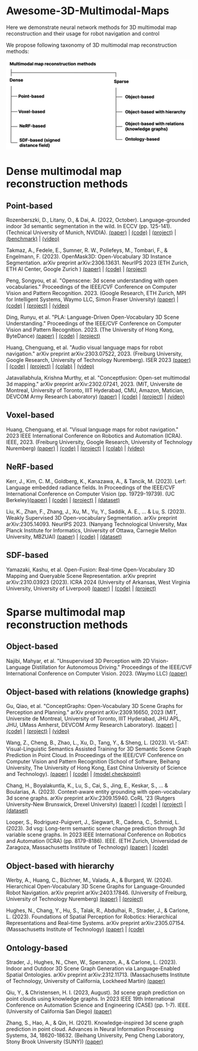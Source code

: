 # Awesome-3D-Multimodal-Maps

Here we demonstrate neural network methods for 3D multimodal map reconstruction and their usage for robot navigation and control

We propose following taxonomy of 3D multimodal map reconstruction methods:

![Taxonomy](https://github.com/yuddim/awesome-3d-multimodal-maps/blob/main/assets/mm-taxonomy.png)

# Dense multimodal map reconstruction methods

## Point-based

Rozenberszki, D., Litany, O., & Dai, A. (2022, October). Language-grounded indoor 3d semantic segmentation in the wild. In ECCV (pp. 125-141). (Technical University of Munich, NVIDIA). [(paper)](https://arxiv.org/abs/2204.07761) | [(code)](https://github.com/RozDavid/LanguageGroundedSemseg) | [(project)](https://rozdavid.github.io/scannet200) | [(benchmark)](http://kaldir.vc.in.tum.de/scannet_benchmark/) | [(video)](https://www.youtube.com/watch?v=Cu-zW1oXrvU)

Takmaz, A., Fedele, E., Sumner, R. W., Pollefeys, M., Tombari, F., & Engelmann, F. (2023). OpenMask3D: Open-Vocabulary 3D Instance Segmentation. arXiv preprint arXiv:2306.13631. NeurIPS 2023 (ETH Zurich, ETH AI Center, Google Zurich )  [(paper)](https://arxiv.org/abs/2306.13631) | [(code)](https://github.com/OpenMask3D/openmask3d) | [(project)](https://openmask3d.github.io/) 

Peng, Songyou, et al. "Openscene: 3d scene understanding with open vocabularies." Proceedings of the IEEE/CVF Conference on Computer Vision and Pattern Recognition. 2023. (Google Research, ETH Zurich, MPI for Intelligent Systems, Waymo LLC, Simon Fraser University) [(paper)](https://arxiv.org/abs/2211.15654) | [(code)](https://github.com/pengsongyou/openscene) | [(project)](https://pengsongyou.github.io/openscene) | [(video)](https://youtu.be/jZxCLHyDJf8)

Ding, Runyu, et al. "PLA: Language-Driven Open-Vocabulary 3D Scene Understanding." Proceedings of the IEEE/CVF Conference on Computer Vision and Pattern Recognition. 2023. (The University of Hong Kong, ByteDance) [(paper)](https://arxiv.org/abs/2211.16312) | [(code)](https://github.com/CVMI-Lab/PLA) | [(project)](https://dingry.github.io/projects/PLA) 

Huang, Chenguang, et al. "Audio visual language maps for robot navigation." arXiv preprint arXiv:2303.07522, 2023. (Freiburg University, Google Research, University of Technology Nuremberg). ISER 2023 [(paper)](https://arxiv.org/pdf/2303.07522.pdf) | [(code)](https://github.com/avlmaps/AVLMaps) | [(project)](https://avlmaps.github.io/) | [(colab)](https://colab.research.google.com/drive/1gdtLvg_Fbl16N3ITp5FsU9ZAG6HmspVb?usp=sharing) | [(video)](https://avlmaps.github.io/)

Jatavallabhula, Krishna Murthy, et al. "Conceptfusion: Open-set multimodal 3d mapping." arXiv preprint arXiv:2302.07241, 2023. (MIT, Universite de Montreal, University of Toronto, IIIT Hyderabad, CMU, Amazon, Matician, DEVCOM Army Research Laboratory) [(paper)](https://arxiv.org/abs/2302.07241) | [(code)](https://github.com/concept-fusion/concept-fusion) | [(project)](https://concept-fusion.github.io/) | [(video)](https://www.youtube.com/watch?v=rkXgws8fiDs)

## Voxel-based

Huang, Chenguang, et al. "Visual language maps for robot navigation." 2023 IEEE International Conference on Robotics and Automation (ICRA). IEEE, 2023. (Freiburg University, Google Research, University of Technology Nuremberg) [(paper)](https://arxiv.org/pdf/2210.05714.pdf) | [(code)](https://github.com/vlmaps/vlmaps.git) | [(project)](https://vlmaps.github.io/) | [(colab)](https://colab.research.google.com/drive/1xsH9Gr_O36sBZaoPNq1SmqgOOF12spV0?usp=sharing) | [(video)](https://vlmaps.github.io/)

## NeRF-based

Kerr, J., Kim, C. M., Goldberg, K., Kanazawa, A., & Tancik, M. (2023). Lerf: Language embedded radiance fields. In Proceedings of the IEEE/CVF International Conference on Computer Vision (pp. 19729-19739). (UC Berkeley)[(paper)](https://arxiv.org/abs/2303.09553) | [(code)](https://github.com/kerrj/lerf) | [(project)](https://www.lerf.io/) | [(dataset)](https://drive.google.com/drive/folders/1vh0mSl7v29yaGsxleadcj-LCZOE_WEWB?usp=sharing) 

Liu, K., Zhan, F., Zhang, J., Xu, M., Yu, Y., Saddik, A. E., ... & Lu, S. (2023). Weakly Supervised 3D Open-vocabulary Segmentation. arXiv preprint arXiv:2305.14093. NeurIPS 2023. (Nanyang Technological University, Max Planck Institute for Informatics, University of Ottawa, Carnegie Mellon University, MBZUAI) [(paper)](https://arxiv.org/abs/2305.14093) | [(code)](https://github.com/Kunhao-Liu/3D-OVS) | [(dataset)](https://drive.google.com/drive/folders/1kdV14Gu5nZX6WOPbccG7t7obP_aXkOuC?usp=sharing) 

## SDF-based

Yamazaki, Kashu, et al. Open-Fusion: Real-time Open-Vocabulary 3D Mapping and Queryable Scene Representation. arXiv preprint arXiv:2310.03923 (2023). ICRA 2024 (University of Arkansas, West Virginia University, University of Liverpool) [(paper)](https://arxiv.org/abs/2310.03923) | [(code)](https://github.com/UARK-AICV/OpenFusion) | [(project)](https://uark-aicv.github.io/OpenFusion/) 

# Sparse multimodal map reconstruction methods

## Object-based

Najibi, Mahyar, et al. "Unsupervised 3D Perception with 2D Vision-Language Distillation for Autonomous Driving." Proceedings of the IEEE/CVF International Conference on Computer Vision. 2023. (Waymo LLC) [(paper)](https://arxiv.org/abs/2309.14491) 

## Object-based with relations (knowledge graphs)

Gu, Qiao, et al. "ConceptGraphs: Open-Vocabulary 3D Scene Graphs for Perception and Planning." arXiv preprint arXiv:2309.16650, 2023 (MIT, Universite de Montreal, University of Toronto, IIIT Hyderabad, JHU APL, JHU, UMass Amherst, DEVCOM Army Research Laboratory). [(paper)](http://arxiv.org/abs/2309.16650) | [(code)](https://github.com/concept-graphs/concept-graphs) | [(project)](https://concept-graphs.github.io/) | [(video)](https://youtu.be/mRhNkQwRYnc)

Wang, Z., Cheng, B., Zhao, L., Xu, D., Tang, Y., & Sheng, L. (2023). VL-SAT: Visual-Linguistic Semantics Assisted Training for 3D Semantic Scene Graph Prediction in Point Cloud. In Proceedings of the IEEE/CVF Conference on Computer Vision and Pattern Recognition (School of Software, Beihang University, The University of Hong Kong, East China University of Science and Technology). [(paper)](https://arxiv.org/pdf/2303.14408.pdf) | [(code)](https://github.com/wz7in/CVPR2023-VLSAT) | [(model checkpoint)](https://drive.google.com/file/d/1_C-LXRlSobupApb-JsajKG5oxKnfKgdx/view?usp=sharing) 

Chang, H., Boyalakuntla, K., Lu, S., Cai, S., Jing, E., Keskar, S., ... & Boularias, A. (2023). Context-aware entity grounding with open-vocabulary 3d scene graphs. arXiv preprint arXiv:2309.15940. CoRL '23 (Rutgers University-New Brunswick, Drexel University) [(paper)](https://arxiv.org/abs/2309.15940) | [(code)](https://github.com/changhaonan/OVSG) | [(project)](https://ovsg-l.github.io/) | [(dataset)](https://doi.org/10.6084/m9.figshare.24307072.v1) 

Looper, S., Rodriguez-Puigvert, J., Siegwart, R., Cadena, C., Schmid, L. (2023). 3d vsg: Long-term semantic scene change prediction through 3d variable scene graphs. In 2023 IEEE International Conference on Robotics and Automation (ICRA) (pp. 8179-8186). IEEE. (ETH Zurich, Universidad de Zaragoza, Massachusetts Institute of Technology) [(paper)](https://arxiv.org/abs/2209.07896) | [(code)](https://github.com/ethz-asl/3d_vsg) 

## Object-based with hierarchy

Werby, A., Huang, C., Büchner, M., Valada, A., & Burgard, W. (2024). Hierarchical Open-Vocabulary 3D Scene Graphs for Language-Grounded Robot Navigation. arXiv preprint arXiv:2403.17846. (University of Freiburg, University of Technology Nuremberg) [(paper)](https://arxiv.org/abs/2403.17846) | [(project)](https://hovsg.github.io/) 

Hughes, N., Chang, Y., Hu, S., Talak, R., Abdulhai, R., Strader, J., & Carlone, L. (2023). Foundations of Spatial Perception for Robotics: Hierarchical Representations and Real-time Systems. arXiv preprint arXiv:2305.07154. (Massachusetts Institute of Technology) [(paper)](https://arxiv.org/abs/2305.07154) | [(code)](https://github.com/MIT-SPARK/Hydra) 

## Ontology-based

Strader, J., Hughes, N., Chen, W., Speranzon, A., & Carlone, L. (2023). Indoor and Outdoor 3D Scene Graph Generation via Language-Enabled Spatial Ontologies. arXiv preprint arXiv:2312.11713. (Massachusetts Institute of Technology, University of California, Lockheed Martin) [(paper)](https://arxiv.org/abs/2312.11713) 

Qiu, Y., & Christensen, H. I. (2023, August). 3d scene graph prediction on point clouds using knowledge graphs. In 2023 IEEE 19th International Conference on Automation Science and Engineering (CASE) (pp. 1-7). IEEE. (University of California San Diego) [(paper)](https://arxiv.org/abs/2308.06719) 

Zhang, S., Hao, A., & Qin, H. (2021). Knowledge-inspired 3d scene graph prediction in point cloud. Advances in Neural Information Processing Systems, 34, 18620-18632. (Beihang University, Peng Cheng Laboratory, Stony Brook University (SUNY)) [(paper)](https://proceedings.neurips.cc/paper/2021/hash/9a555403384fc12f931656dea910e334-Abstract.html)




